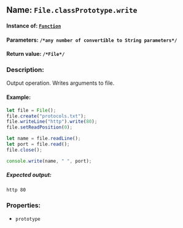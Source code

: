 ## Name: `File.classPrototype.write`

#### Instance of: [`Function`](Function.md)

#### Parameters: `/*any number of convertible to String parameters*/`

#### Return value: `/*File*/`

### Description:

Output operation. 
Writes arguments to file.

#### Example:

```js
let file = File();
file.create("protocols.txt");
file.writeLine("http").write(80);
file.setReadPosition(0);

let name = file.readLine();
let port = file.read();
file.close();

console.write(name, " ", port);
```

##### Expected output:

```
http 80
```

### Properties:

- `prototype`


